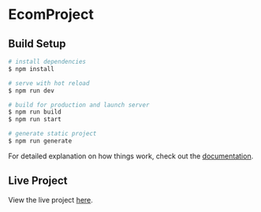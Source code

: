 # EcomProject

## Build Setup

```bash
# install dependencies
$ npm install

# serve with hot reload
$ npm run dev

# build for production and launch server
$ npm run build
$ npm run start

# generate static project
$ npm run generate
```

For detailed explanation on how things work, check out the [documentation](https://nuxtjs.org).

## Live Project
View the live project [here](https://ecommerce-nu-xt-tw7v.vercel.app/).
